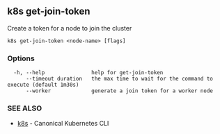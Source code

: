 ## k8s get-join-token

Create a token for a node to join the cluster

```
k8s get-join-token <node-name> [flags]
```

### Options

```
  -h, --help               help for get-join-token
      --timeout duration   the max time to wait for the command to execute (default 1m30s)
      --worker             generate a join token for a worker node
```

### SEE ALSO

* [k8s](k8s.md)	 - Canonical Kubernetes CLI

